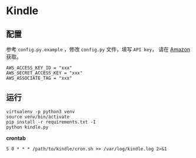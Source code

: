 # Kindle

## 配置

参考 `config.py.example` ，修改 `config.py` 文件，填写 `API key`， 请在 [Amazon](https://console.aws.amazon.com/iam/home#security_credential
) 获取。 

```shell
AWS_ACCESS_KEY_ID = "xxx"
AWS_SECRET_ACCESS_KEY = "xxx"
AWS_ASSOCIATE_TAG = "xxx"
```

## 运行

```shell
virtualenv -p python3 venv
source venv/bin/activate
pip install -r requirements.txt -I
python kindle.py
```

**crontab**

```shell
5 0 * * * /path/to/kindle/cron.sh >> /var/log/kindle.log 2>&1
```
